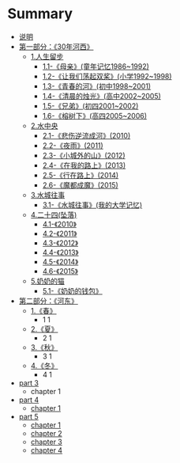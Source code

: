 # Summary

* [说明](README.md)
* [第一部分：《30年河西》](part-1.md)
  * [1.人生留步](chapter-1.md)
    * [1.1-《母亲》\(童年记忆1986~1992\)](chapter-1/1-1.md)
    * [1.2-《让我们荡起双桨》\(小学1992~1998\)](chapter-1/1-2.md)
    * [1.3-《青春的河》\(初中1998~2001\)](chapter-1/1-3.md)
    * [1.4-《清晨的烛光》\(高中2002~2005\)](chapter-1/1-4.md)
    * [1.5-《兄弟》\(初四2001~2002\)](chapter-1/1-5.md)
    * [1.6-《榕树下》\(高四2005~2006\)](chapter-1/1-6.md)
  * [2.水中央](chapter-2.md)
    * [2.1-《悲伤逆流成河》\(2010\)](chapter-2/2-1.md)
    * [2.2-《夜雨》\(2011\)](chapter-2/2-2.md)
    * [2.3-《小城外的山》\(2012\)](chapter-2/2-3.md)
    * [2.4-《在我的路上》\(2013\)](chapter-2/2-4.md)
    * [2.5-《行在路上》\(2014\)](chapter-2/2-5.md)
    * [2.6-《魔都成魔》\(2015\)](chapter-2/2-6.md)
  * [3.水城往事](chapter-3.md)
    * [3.1-《水城往事》\(我的大学记忆\)](chapter-3/3-1.md)
  * [4.二十四\(坠落\)](chapter-4.md)
    * [4.1-《2010》](chapter-4/4-1.md)
    * [4.2-《2011》](chapter-4/4-2.md)
    * [4.3-《2012》](chapter-4/4-3.md)
    * [4.4-《2013》](chapter-4/4-4.md)
    * [4.5-《2014》](chapter-4/4-5.md)
    * [4.6-《2015》](chapter-4/4-6.md)
  * [5.奶奶的猫](chapter-5.md)
    * [5.1-《奶奶的钱包》](chapter-5/5-1.md)
* [第二部分：《河东》](part-2.md)
  * [1.《春》](part-2/chapter-1.md)
    * 1 1
  * [2.《夏》](part-2/chapter-2.md)
    * 2 1
  * [3.《秋》](part-2/chapter-3.md)
    * 3 1
  * [4.《冬》](part-2/chapter-4.md)
    * 4 1
* [part 3](part-3.md)
  * chapter 1
* [part 4](part-4.md)
  * [chapter 1](part-4/chapter-1.md)
* [part 5](part-5.md)
  * [chapter 1](part-5/chapter-1.md)
  * [chapter 2](part-5/chapter-2.md)
  * [chapter 3](part-5/chapter-3.md)
  * [chapter 4](part-5/chapter-4.md)

